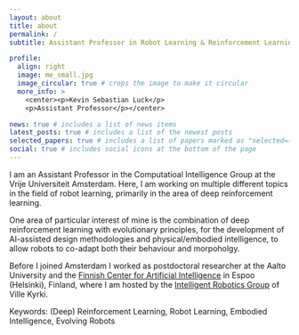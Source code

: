 ```yaml
---
layout: about
title: about
permalink: /
subtitle: Assistant Professor in Robot Learning & Reinforcement Learning at </br> <a href='https://cs.vu.nl/ci/'>Computational Intelligence Group</a> @ <a href='https://vu.nl/en'>Vrije Universiteit Amsterdam</a>

profile:
  align: right
  image: me_small.jpg
  image_circular: true # crops the image to make it circular
  more_info: >
    <center><p>Kevin Sebastian Luck</p>
    <p>Assistant Professor</p></center>

news: true # includes a list of news items
latest_posts: true # includes a list of the newest posts
selected_papers: true # includes a list of papers marked as "selected={true}"
social: true # includes social icons at the bottom of the page
---
```


I am an Assistant Professor in the Computatioal Intelligence Group at the Vrije Universiteit Amsterdam. Here, I am working on multiple different topics in the field of robot learning, primarily in the area of deep reinforcement learning.

One area of particular interest of mine is the combination of deep reinforcement learning with evolutionary principles, for the development of AI-assisted design methodologies and physical/embodied intelligence, to allow robots to co-adapt both their behaviour and morpoholgy.

Before I joined Amsterdam I worked as postdoctoral researcher at the Aalto University and the [Finnish Center for Artificial Intelligence](https://fcai.fi/) in Espoo (Helsinki), Finland, where I am hosted by the [Intelligent Robotics Group](https://irobotics.aalto.fi/) of Ville Kyrki.

Keywords: (Deep) Reinforcement Learning, Robot Learning, Embodied Intelligence, Evolving Robots
